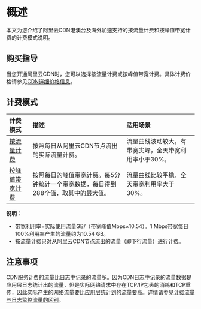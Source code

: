 # 概述

本文为您介绍了阿里云CDN港澳台及海外加速支持的按流量计费和按峰值带宽计费的计费模式说明。

## 购买指导

当您开通阿里云CDN时，您可以选择按流量计费或按峰值带宽计费。具体计费价格请参见[CDN详细价格信息](https://www.alibabacloud.com/zh/product/cdn/pricing?spm=a2796.7980202.1167822.1.16755f45tSDVja)。

## 计费模式

|计费模式|描述|适用场景|
|:---|:-|:---|
|[按流量计费](/intl.zh-CN/港澳台及海外加速/计费规则/按流量计费.md)|按照每日从阿里云CDN节点流出的实际流量计费。|流量曲线波动较大，有带宽尖峰，全天带宽利用率小于30%。|
|[按峰值带宽计费](/intl.zh-CN/港澳台及海外加速/计费规则/按峰值带宽计费.md)|按照每日的峰值带宽计费。每5分钟统计一个带宽数据，每日得到288个值，取其中的最大值。|流量曲线比较平稳，全天带宽利用率大于30%。|

**说明：**

-   带宽利用率=实际使用流量GB/（带宽峰值Mbps×10.54）。1 Mbps带宽每日100%利用率产生的流量约为10.54 GB。
-   按流量计费只对从阿里云CDN节点流出的流量（即下行流量）进行计费。

## 注意事项

CDN服务计费的流量比日志中记录的流量多。因为CDN日志中记录的流量数据是应用层日志统计出的流量，但是实际网络请求中存在TCP/IP包头的消耗和TCP重传，因此实际产生的网络流量要比应用层统计到的流量要高。详情请参见[计费流量与日志监控流量的区别]()。

